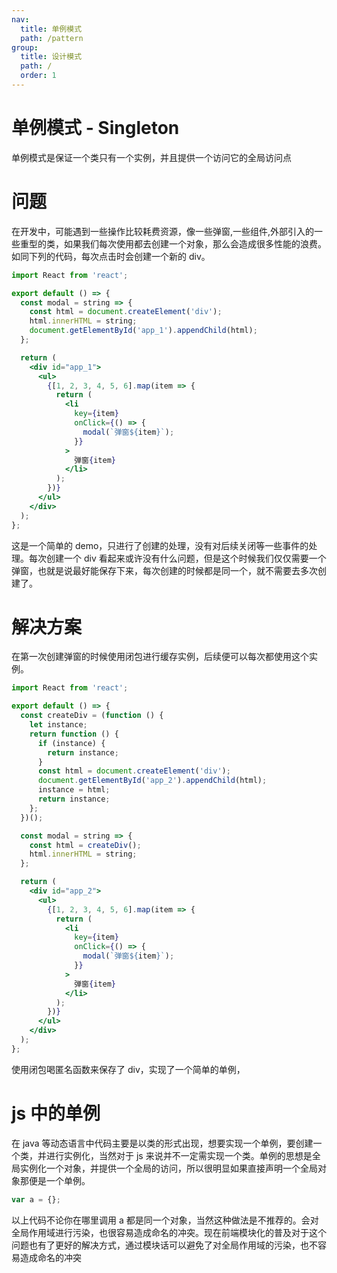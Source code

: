 ```yaml
---
nav:
  title: 单例模式
  path: /pattern
group:
  title: 设计模式
  path: /
  order: 1
---
```


# 单例模式 - Singleton

单例模式是保证一个类只有一个实例，并且提供一个访问它的全局访问点

# 问题

在开发中，可能遇到一些操作比较耗费资源，像一些弹窗,一些组件,外部引入的一些重型的类，如果我们每次使用都去创建一个对象，那么会造成很多性能的浪费。如同下列的代码，每次点击时会创建一个新的 div。

```jsx
import React from 'react';

export default () => {
  const modal = string => {
    const html = document.createElement('div');
    html.innerHTML = string;
    document.getElementById('app_1').appendChild(html);
  };

  return (
    <div id="app_1">
      <ul>
        {[1, 2, 3, 4, 5, 6].map(item => {
          return (
            <li
              key={item}
              onClick={() => {
                modal(`弹窗${item}`);
              }}
            >
              弹窗{item}
            </li>
          );
        })}
      </ul>
    </div>
  );
};
```

这是一个简单的 demo，只进行了创建的处理，没有对后续关闭等一些事件的处理。每次创建一个 div 看起来或许没有什么问题，但是这个时候我们仅仅需要一个弹窗，也就是说最好能保存下来，每次创建的时候都是同一个，就不需要去多次创建了。

# 解决方案

在第一次创建弹窗的时候使用闭包进行缓存实例，后续便可以每次都使用这个实例。

```jsx
import React from 'react';

export default () => {
  const createDiv = (function () {
    let instance;
    return function () {
      if (instance) {
        return instance;
      }
      const html = document.createElement('div');
      document.getElementById('app_2').appendChild(html);
      instance = html;
      return instance;
    };
  })();

  const modal = string => {
    const html = createDiv();
    html.innerHTML = string;
  };

  return (
    <div id="app_2">
      <ul>
        {[1, 2, 3, 4, 5, 6].map(item => {
          return (
            <li
              key={item}
              onClick={() => {
                modal(`弹窗${item}`);
              }}
            >
              弹窗{item}
            </li>
          );
        })}
      </ul>
    </div>
  );
};
```

使用闭包喝匿名函数来保存了 div，实现了一个简单的单例，

# js 中的单例

在 java 等动态语言中代码主要是以类的形式出现，想要实现一个单例，要创建一个类，并进行实例化，当然对于 js 来说并不一定需实现一个类。单例的思想是全局实例化一个对象，并提供一个全局的访问，所以很明显如果直接声明一个全局对象那便是一个单例。

```js
var a = {};
```

以上代码不论你在哪里调用 a 都是同一个对象，当然这种做法是不推荐的。会对全局作用域进行污染，也很容易造成命名的冲突。现在前端模块化的普及对于这个问题也有了更好的解决方式，通过模块话可以避免了对全局作用域的污染，也不容易造成命名的冲突
